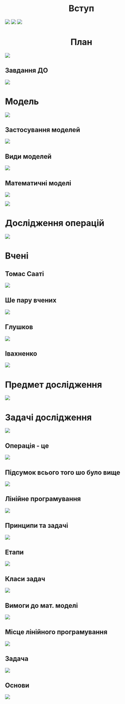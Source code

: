 # <center>Вступ</center>


![](img/14.09.20/1slide.png)
![](img/14.09.20/2.png)
![](img/14.09.20/3.png)
# <center>План</center>
![](img/14.09.20/plane.png)

## Завдання ДО
![](img/14.09.20/DO_tasks.png)

# Модель
![](img/14.09.20/Model.png)
## Застосування моделей
![](img/14.09.20/Model_using.png)

## Види моделей
![](img/14.09.20/Modeling_type.png)

## Математичні моделі
![](img/14.09.20/Math_model.png)

![](img/14.09.20/Math_model2.png)

# Дослідження операцій
![](img/14.09.20/Operations.png)

# Вчені

## Томас Сааті
![](img/14.09.20/Tomas.png)

## Ше пару вчених
![](img/14.09.20/Kantorovich.png)

## Глушков
![](img/14.09.20/Gnushkov.png)

## Івахненко
![](img/14.09.20/Ivahnenko.png)

# Предмет дослідження
![](img/14.09.20/Предмет_дослыдження.png)

# Задачі дослідження
![](img/14.09.20/Задачы.png)

## Операція - це
![](img/14.09.20/Операція.png)

## Підсумок всього того шо було вище
![](img/14.09.20/Підсумок.png)

## Лінійне програмування
![](img/14.09.20/Лінійне.png)

## Принципи та задачі
![](img/14.09.20/Принципи.png)

## Етапи
![](img/14.09.20/Етапи.png)

## Класи задач
![](img/14.09.20/Класи.png)

## Вимоги до мат. моделі
![](img/14.09.20/Вимоги.png)

## Місце лінійного програмування
![](img/14.09.20/Місце.png)

## Задача
![](img/14.09.20/задача.png)

## Основи
![](img/14.09.20/Основи.png)
